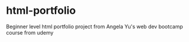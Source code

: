 # html-portfolio
Beginner level html portfolio project from Angela Yu's web dev bootcamp course from udemy
